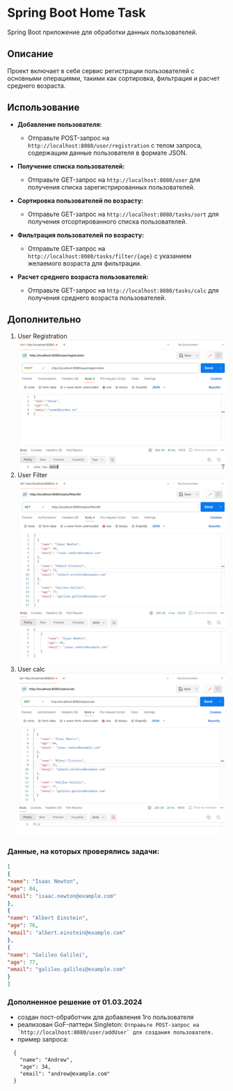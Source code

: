 # Spring Boot Home Task

Spring Boot приложение для обработки данных пользователей.

## Описание

Проект включает в себя сервис регистрации пользователей с основными операциями, такими как сортировка, фильтрация и расчет среднего возраста.


## Использование

- **Добавление пользователя:**
    - Отправьте POST-запрос на `http://localhost:8080/user/registration` с телом запроса, содержащим данные пользователя в формате JSON.

- **Получение списка пользователей:**
    - Отправьте GET-запрос на `http://localhost:8080/user` для получения списка зарегистрированных пользователей.

- **Сортировка пользователей по возрасту:**
    - Отправьте GET-запрос на `http://localhost:8080/tasks/sort` для получения отсортированного списка пользователей.

- **Фильтрация пользователей по возрасту:**
    - Отправьте GET-запрос на `http://localhost:8080/tasks/filter/{age}` с указанием желаемого возраста для фильтрации.

- **Расчет среднего возраста пользователей:**
    - Отправьте GET-запрос на `http://localhost:8080/tasks/calc` для получения среднего возраста пользователей.


## Дополнительно
1. User Registration
![User Registration](https://github.com/11Kotikov/sem3HomeTask/blob/master/registrationPostMan.png?raw=true)
2. User Filter
![User Filter](https://github.com/11Kotikov/sem3HomeTask/blob/master/filterPostMan.png?raw=true)
3. User calc
![User calc](https://github.com/11Kotikov/sem3HomeTask/blob/master/calcPostMAN.png?raw=true)

### Данные, на которых проверялись задачи:
```json
[
{
"name": "Isaac Newton",
"age": 84,
"email": "isaac.newton@example.com"
},
{
"name": "Albert Einstein",
"age": 76,
"email": "albert.einstein@example.com"
},
{
"name": "Galileo Galilei",
"age": 77,
"email": "galileo.galilei@example.com"
}
]
```
### Дополненное решение от 01.03.2024

- создан пост-обработчик для добавления 1го пользователя
- реализован GoF-паттерн Singleton:
``` Отправьте POST-запрос на `http://localhost:8080/user/addUser` для создания пользователя. ```
- пример запроса:
```  
  {
    "name": "Andrew",
    "age": 34,
    "email": "andrew@example.com"
  } 
 ```